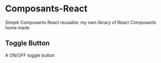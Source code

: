 # Composants-React
Simple Composants React reusable: my own library of React Composants home made

## Toggle Button
A ON/OFF toggle button
